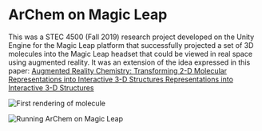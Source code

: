 # ArChem on Magic Leap

This was a STEC 4500 (Fall 2019) research project developed on the Unity Engine for the Magic Leap platform that successfully projected a set of 3D  molecules into the Magic Leap headset that could be viewed in real space using augmented reality. It was an extension of the idea expressed in this paper: [Augmented Reality Chemistry: Transforming 2-D Molecular Representations into Interactive 3-D Structures Representations into Interactive 3-D Structures ](https://digitalcommons.georgiasouthern.edu/cgi/viewcontent.cgi?article=1023&context=stem_proceedings) 

![First rendering of molecule](https://vimeo.com/556396698)

![Running ArChem on Magic Leap](https://vimeo.com/556396584)
